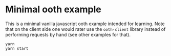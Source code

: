# Minimal ooth example

This is a minimal vanilla javascript ooth example intended for learning. Note that on the client side one would rater use the `ooth-client` library instead of performing requests by hand (see other examples for that).

```
yarn
yarn start
```